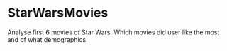 # StarWarsMovies
Analyse first 6 movies of Star Wars. Which movies did user like the most and of what demographics
